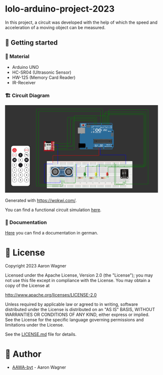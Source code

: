 # lolo-arduino-project-2023

In this project, a circuit was developed with the help of which the speed and acceleration of a moving object can be measured.

## 📄 Getting started

### :wrench: Material
- Arduino UNO
- HC-SR04 (Ultrasonic Sensor)
- HW-125 (Memory Card Reader)
- IR-Receiver

### :building_construction: Circuit Diagram

![Circuit](https://github.com/AAWA-byt/lolo-arduino-project-2023/blob/main/docs/Circuit.png)

Generated with https://wokwi.com/.

You can find a functional circuit simulation [here](https://wokwi.com/projects/364252601802716161).

### :green_heart: Documentation
[Here](https://github.com/AAWA-byt/lolo-arduino-project-2023/blob/main/docs/Aaron%20Wagner%20-%20Projektdokumentation%20Velocity%20Sensor%20-%20FP%20-%2012NP%20-%202023.pdf) you can find a documentation in german.

# :memo: License
Copyright 2023 Aaron Wagner

Licensed under the Apache License, Version 2.0 (the "License"); you may not use this file except in compliance with the License. You may obtain a copy of the License at

   http://www.apache.org/licenses/LICENSE-2.0

Unless required by applicable law or agreed to in writing, software distributed under the License is distributed on an "AS IS" BASIS, WITHOUT WARRANTIES OR CONDITIONS OF ANY KIND, either express or implied. See the License for the specific language governing permissions and limitations under the License.

See the [LICENSE.md](https://github.com/AAWA-byt/lolo-arduino-project-2023/blob/main/LICENSE.md) file for details.

# :construction_worker: Author
- [AAWA-byt](www.github.com/AAWA-byt) - Aaron Wagner
